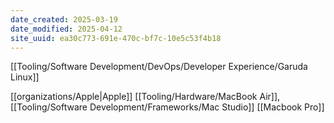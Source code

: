 ```yaml
---
date_created: 2025-03-19
date_modified: 2025-04-12
site_uuid: ea30c773-691e-470c-bf7c-10e5c53f4b18
---
```


[[Tooling/Software Development/DevOps/Developer Experience/Garuda Linux]]

[[organizations/Apple|Apple]] [[Tooling/Hardware/MacBook Air]], [[Tooling/Software Development/Frameworks/Mac Studio]] [[Macbook Pro]]
